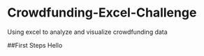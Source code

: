 # Crowdfunding-Excel-Challenge
Using excel to analyze and visualize crowdfunding data

##First Steps
Hello 

